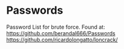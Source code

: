 # Passwords
Password List for brute force.
Found at: https://github.com/berandal666/Passwords
          https://github.com/ricardolongatto/loncrack/

